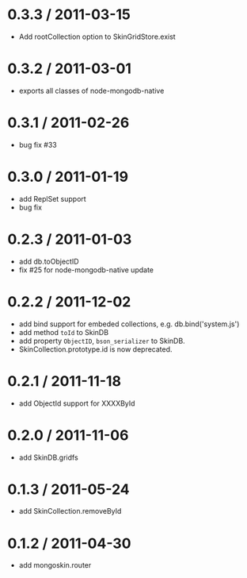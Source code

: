 0.3.3 / 2011-03-15
==================
 * Add rootCollection option to SkinGridStore.exist

0.3.2 / 2011-03-01
==================
 * exports all classes of node-mongodb-native

0.3.1 / 2011-02-26
==================
 * bug fix #33

0.3.0 / 2011-01-19
==================
 * add ReplSet support
 * bug fix

0.2.3 / 2011-01-03
==================
 * add db.toObjectID
 * fix #25 for node-mongodb-native update

0.2.2 / 2011-12-02
==================
 * add bind support for embeded collections, e.g. db.bind('system.js')
 * add method `toId` to SkinDB
 * add property `ObjectID`, `bson_serializer` to SkinDB.
 * SkinCollection.prototype.id is now deprecated.

0.2.1 / 2011-11-18
==================
 * add ObjectId support for XXXXById

0.2.0 / 2011-11-06
==================
  * add SkinDB.gridfs

0.1.3 / 2011-05-24
==================
  * add SkinCollection.removeById

0.1.2 / 2011-04-30 
==================
  * add mongoskin.router
